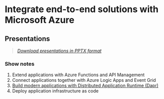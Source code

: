 # Integrate end-to-end solutions with Microsoft Azure

## Presentations

> *[Download presentations in PPTX format](../../releases/latest)*

### Show notes

1. Extend applications with Azure Functions and API Management
1. Connect applications together with Azure Logic Apps and Event Grid
1. [Build modern applications with Distributed Application Runtime (Dapr)](presentations/dapr.md)
1. Deploy application infrastructure as code
